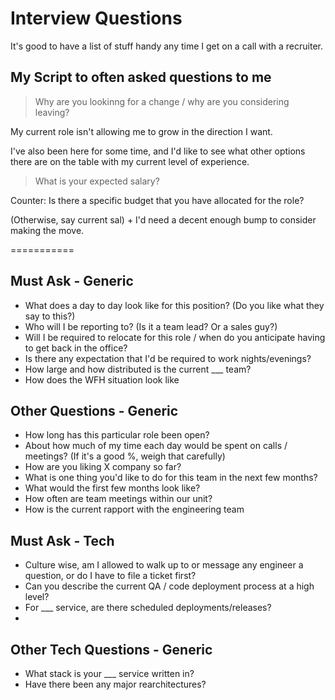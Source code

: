 # Interview Questions


It's good to have a list of stuff handy any time I get on a call with a recruiter.

## My Script to often asked questions to me

> Why are you lookinng for a change / why are you considering leaving?

My current role isn't allowing me to grow in the direction I want. 

I've also been here for some time, and I'd like to see what other options there are on the table with my current level of experience. 


> What is your expected salary?

Counter: Is there a specific budget that you have allocated for the role?

(Otherwise, say current sal) + I'd need a decent enough bump to consider making the move. 






===========


## Must Ask - Generic
- What does a day to day look like for this position? (Do you like what they say to this?)
- Who will I be reporting to? (Is it a team lead? Or a sales guy?)
- Will I be required to relocate for this role / when do you anticipate having to get back in the office? 
- Is there any expectation that I'd be required to work nights/evenings?
- How large and how distributed is the current ___ team?
- How does the WFH situation look like

## Other Questions - Generic
- How long has this particular role been open? 
- About how much of my time each day would be spent on calls / meetings? (If it's a good %, weigh that carefully)
- How are you liking X company so far?
- What is one thing you'd like to do for this team in the next few months?
- What would the first few months look like?
- How often are team meetings within our unit?
- How is the current rapport with the engineering team


## Must Ask - Tech
- Culture wise, am I allowed to walk up to or message any engineer a question, or do I have to file a ticket first?
- Can you describe the current QA / code deployment process at a high level?
- For ___ service, are there scheduled deployments/releases?
- 

## Other Tech Questions - Generic
- What stack is your ___ service written in?
- Have there been any major rearchitectures? 
